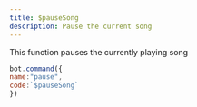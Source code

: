 ```yaml
---
title: $pauseSong
description: Pause the current song
---
```


This function pauses the currently playing song

```javascript
bot.command({
name:"pause",
code:`$pauseSong`
})
```

